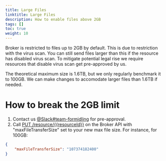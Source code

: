 ```yaml
---
title: Large Files 
linktitle: Large Files 
description: How to enable files above 2GB 
tags: []
toc: true
weight: 10
---
```


Broker is restricted to files up to 2GB by default. This is due to restriction with the virus scan. You can still send files larger than this if the resource has disabled virus scan. To mitigate potential legal rise we require resources that disable virus scan get pre-approved by us. 

The theoretical maximum size is 1.6TB, but we only regularly benchmark it to 100GB. We can make changes to accomodate larger files than 1.6TB if needed.

# How to break the 2GB limit

1. Contact us [@Slack#team-formidling](https://altinn.slack.com/archives/C06982E0UGH) for pre-approval.
2. Call [PUT /resource/{{resourceId}}](https://docs.altinn.studio/broker/getting-started/developer-guides/service-owner/#operation-configure-resource-in-broker-api) on the Broker API with "maxFileTransferSize" set to your new max file size. For instance, for 100GB:
```json
{
    "maxFileTransferSize": "107374182400"
}
```